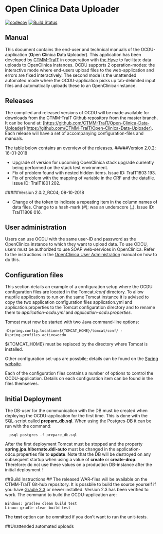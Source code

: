 # Open Clinica Data Uploader
[![codecov](https://codecov.io/gh/thehyve/Open-Clinica-Data-Uploader/branch/master/graph/badge.svg)](https://codecov.io/gh/thehyve/Open-Clinica-Data-Uploader)
[![Build Status](https://travis-ci.org/thehyve/Open-Clinica-Data-Uploader.svg?branch=master)](https://travis-ci.org/thehyve/Open-Clinica-Data-Uploader)

## Manual
This document contains the end-user and technical manuals of the OCDU-application (**O**pen **C**linica **D**ata **U**ploader). This application has been developed by [CTMM-TraIT](http://www.ctmm-trait.nl/) in cooperation with [the Hyve](http://http://thehyve.nl/) to facilitate data uploads to OpenClinica instances. OCDU supports 2 operation-modes: the interactive mode where end-users upload files to the web-application and errors are fixed interactively. The second mode is the unattended automated mode where the OCDU-application picks up tab-delimited input files and automatically uploads these to an OpenClinica-instance. 

## Releases
The compiled and released versions of OCDU will be made available for downloads from the CTMM-TraIT Github repository from the master branch. It can be found at: [https://github.com/CTMM-TraIT/Open-Clinica-Data-Uploader](https://github.com/CTMM-TraIT/Open-Clinica-Data-Uploader). Each release will have a set of accompanying configuration-files and manuals.

The table below contains an overview of the releases. 
#####Version 2.0.2; 16-01-2018
- Upgrade of version for upcoming OpenClinica stack upgrade currently being performed on the stack test environment.
- Fix of problem found with nested hidden items. Issue ID: TraIT1803 193.
- Fix of problem with the mapping of variable in the CRF and the datafile. Issue ID: TraIT1801 202.

#####Version 2.0.2_RC04; 08-10-2018
- Change of the token to indicate a repeating item in the column names of data files. Change to a hash-mark (#); was an underscore (_). Issue ID: TraIT1808 016.


## User administration
Users can use OCDU with the same user-ID and password as the OpenClinica instance to which they want to upload data. To use ODCU, users must be authorized to use SOAP web-services in OpenClinica. Refer to the instructions in the [OpenClinica User Administration](https://docs.openclinica.com/3.1/administer-users#content-title-2979) manual on how to do this.

## Configuration files
This section details an example of a configuration setup where the OCDU configuration files are located in the Tomcat */conf* directory. To allow muptile applications to run on the same Tomcat instance it is advised to copy the two application configuration files application.yml and application.properties to the Tomcat configuration directory and to rename them to *application-ocdu.yml* and *application-ocdu.properties*.

Tomcat must now be started with two Java command-line options:

	-Dspring.config.location=${TOMCAT_HOME}/tomcat/conf/ -Dspring.profiles.active=ocdu

${TOMCAT_HOME} must be replaced by the directory where Tomcat is installed. 

Other configuration set-ups are possbile; details can be found on the [Spring website](http://docs.spring.io/spring-boot/docs/current/reference/html/howto-properties-and-configuration.html). 


Each of the configuration files contains a number of options to control the OCDU-application. Details on each configuration item can be found in the files themselves.

## Initial Deployment
The DB-user for the communication with the DB must be created when deploying the OCDU-application for the first time. This is done with the SQL-script called **prepare_db.sql**. When using the Postgres-DB it can be run with the command:
```
  psql postgres -f prepare_db.sql
```
After the first deployment Tomcat must be stopped and the property **spring.jpa.hibernate.ddl-auto** must be changed in the application-odcu.properties file to **update**. Note that the DB will be destroyed on any subsequent startup when using a value of **create** or **create-drop**. Therefore: do not use these values on a production DB-instance after the initial deployment !


##Build Instructions ##
The released WAR-files will be available on the CTMM-TraIT Git-hub repository. It is possbile to build the source yourself if you have [Gradle 2.3](https://gradle.org/) or newer installed. Version 2.3 has been verified to work. The command to build the OCDU-application are:
```
Windows: gradlew clean build test
Linux: gradle clean build test
```
The **test** option can be ommitted if you don't want to run the unit-tests.

##Unattended automated uploads

